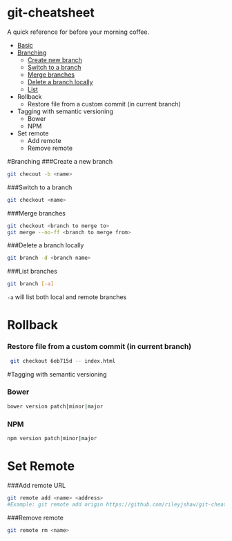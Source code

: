git-cheatsheet
==============
A quick reference for before your morning coffee.

* [Basic](./basic/README.md)
* [Branching](#branching)
  * [Create new branch](#create-branch)
  * [Switch to a branch]($switch-branch)
  * [Merge branches](#merge-branches)
  * [Delete a branch locally](#delete-branch)
  * [List](#list-branches) 
* Rollback
  * Restore file from a custom commit (in current branch) 
* Tagging with semantic versioning
  * Bower
  * NPM 	
* Set remote
  *  Add remote
  *  Remove remote

#<a id="branching">Branching</a>
###<a id="create-new-branch">Create a new branch</a>
```bash
git checout -b <name>
```


###<a id="switch-branch">Switch to a branch</a>
```bash
git checkout <name>
```

###<a id="merge-branches">Merge branches</a>
```bash
git checkout <branch to merge to>
git merge --no-ff <branch to merge from>
```

###<a id="delete-branch">Delete a branch locally</a>
```bash
git branch -d <branch name>
```

###<a id="list-branches">List branches</a>
```bash
git branch [-a]
```
`-a` will list both local and remote branches



# <a id="rollback">Rollback</a>

### <a id="restore-file-to-commit">Restore file from a custom commit (in current branch)</a>

```bash
 git checkout 6eb715d -- index.html
```




#<a id="tagging">Tagging with semantic versioning </a>

### <a id="bower">Bower</a>

```bash
bower version patch|minor|major
```

### <a id="npm">NPM</a>

```bash
npm version patch|minor|major
```


# <a id="set-remote">Set Remote</a>

###<a id="add-remote">Add remote URL</a>

```bash
git remote add <name> <address>
#Example: git remote add origin https://github.com/rileyjshaw/git-cheatsheet.git
```

###<a id="remove-remote">Remove remote</a>
```bash
git remote rm <name>
```


